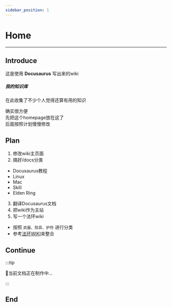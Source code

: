 ```yaml
---
sidebar_position: 1
---
```


# Home  

---

## Introduce
这是使用 **Docusaurus** 写出来的wiki  
##### 我的知识库
在此收集了不少个人觉得还算有用的知识  
        
确实很方便  
先把这个homepage放在这了  
后面按照计划慢慢修改  

## Plan
1. 修改wiki主页面
2. 搞好/docs分类
 - Docusaurus教程
 - Linux
 - Mac
 - Skill
 - Elden Ring
3. 翻译Docusaurus文档
4. 把wiki作为主站
5. 写一个法环wiki
 - 按照 `武器、防具、护符` 进行分类
 - 参考[法环WIKI](https://docs.qq.com/sheet/DSG9JUFJKbWdHVUls)来整合

## Continue
:::tip 

🍹当前文档正在制作中...

:::

## End